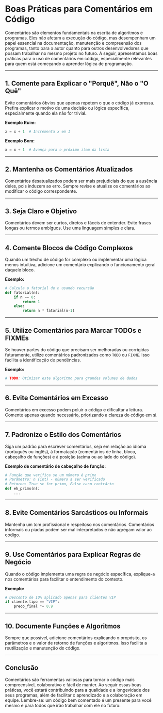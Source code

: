 
# Boas Práticas para Comentários em Código

Comentários são elementos fundamentais na escrita de algoritmos e programas. Eles não afetam a execução do código, mas desempenham um papel essencial na documentação, manutenção e compreensão dos programas, tanto para o autor quanto para outros desenvolvedores que possam trabalhar no mesmo projeto no futuro. A seguir, apresentamos boas práticas para o uso de comentários em código, especialmente relevantes para quem está começando a aprender lógica de programação.

---

## 1. **Comente para Explicar o "Porquê", Não o "O Quê"**

Evite comentários óbvios que apenas repetem o que o código já expressa. Prefira explicar o motivo de uma decisão ou lógica específica, especialmente quando ela não for trivial.

**Exemplo Ruim:**
```python
x = x + 1  # Incrementa x em 1
```

**Exemplo Bom:**
```python
x = x + 1  # Avança para o próximo item da lista
```

---

## 2. **Mantenha os Comentários Atualizados**

Comentários desatualizados podem ser mais prejudiciais do que a ausência deles, pois induzem ao erro. Sempre revise e atualize os comentários ao modificar o código correspondente.

---

## 3. **Seja Claro e Objetivo**

Comentários devem ser curtos, diretos e fáceis de entender. Evite frases longas ou termos ambíguos. Use uma linguagem simples e clara.

---

## 4. **Comente Blocos de Código Complexos**

Quando um trecho de código for complexo ou implementar uma lógica menos intuitiva, adicione um comentário explicando o funcionamento geral daquele bloco.

**Exemplo:**
```python
# Calcula o fatorial de n usando recursão
def fatorial(n):
    if n == 0:
        return 1
    else:
        return n * fatorial(n-1)
```

---

## 5. **Utilize Comentários para Marcar TODOs e FIXMEs**

Se houver partes do código que precisam ser melhoradas ou corrigidas futuramente, utilize comentários padronizados como `TODO` ou `FIXME`. Isso facilita a identificação de pendências.

**Exemplo:**
```python
# TODO: Otimizar este algoritmo para grandes volumes de dados
```

---

## 6. **Evite Comentários em Excesso**

Comentários em excesso podem poluir o código e dificultar a leitura. Comente apenas quando necessário, priorizando a clareza do código em si.

---

## 7. **Padronize o Estilo dos Comentários**

Siga um padrão para escrever comentários, seja em relação ao idioma (português ou inglês), à formatação (comentários de linha, bloco, cabeçalho de funções) e à posição (acima ou ao lado do código).

**Exemplo de comentário de cabeçalho de função:**
```python
# Função que verifica se um número é primo
# Parâmetro: n (int) - número a ser verificado
# Retorno: True se for primo, False caso contrário
def eh_primo(n):
    ...
```

---

## 8. **Evite Comentários Sarcásticos ou Informais**

Mantenha um tom profissional e respeitoso nos comentários. Comentários informais ou piadas podem ser mal interpretados e não agregam valor ao código.

---

## 9. **Use Comentários para Explicar Regras de Negócio**

Quando o código implementa uma regra de negócio específica, explique-a nos comentários para facilitar o entendimento do contexto.

**Exemplo:**
```python
# Desconto de 10% aplicado apenas para clientes VIP
if cliente.tipo == "VIP":
    preco_final *= 0.9
```

---

## 10. **Documente Funções e Algoritmos**

Sempre que possível, adicione comentários explicando o propósito, os parâmetros e o valor de retorno de funções e algoritmos. Isso facilita a reutilização e manutenção do código.

---

## Conclusão

Comentários são ferramentas valiosas para tornar o código mais compreensível, colaborativo e fácil de manter. Ao seguir essas boas práticas, você estará contribuindo para a qualidade e a longevidade dos seus programas, além de facilitar o aprendizado e a colaboração em equipe. Lembre-se: um código bem comentado é um presente para você mesmo e para todos que irão trabalhar com ele no futuro.
```
